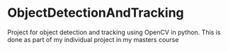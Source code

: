 # ObjectDetectionAndTracking
Project for object detection and tracking using OpenCV in python. This is done as part of my individual project in my masters course
